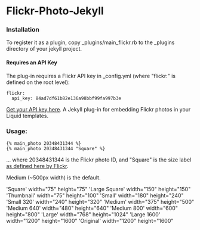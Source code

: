 Flickr-Photo-Jekyll
=============
### Installation
To register it as a plugin, copy _plugins/main_flickr.rb to the
_plugins directory of your jekyll project.

#### Requires an API Key

  The plug-in requires a Flickr API key in _config.yml (where "flickr:" is defined on the root level):

    flickr:
      api_key: 84ad7df61b82e136a98bbf99fa997b3e

  [Get your API key here](http://www.flickr.com/services/apps/create/).
A Jekyll plug-in for embedding Flickr photos in your Liquid templates.

### Usage:

    {% main_photo 20348431344 %}
    {% main_photo 20348431344 "Square" %}

  ... where 20348431344 is the Flickr photo ID, and "Square" is the size label [as defined here by Flickr](http://www.flickr.com/services/api/flickr.photos.getSizes.html).

  Medium (~500px width) is the default.

'Square' width="75" height="75" 
'Large Square' width="150" height="150" 
'Thumbnail' width="75" height="100" 
'Small' width="180" height="240" 
'Small 320' width="240" height="320" 
'Medium' width="375" height="500" 
'Medium 640' width="480" height="640" 
'Medium 800' width="600" height="800" 
'Large' width="768" height="1024" 
'Large 1600' width="1200" height="1600" 
'Original' width="1200" height="1600" 
